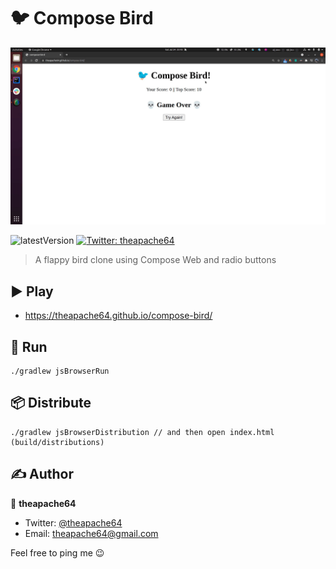 # 🐦 Compose Bird

![](demo.gif)

![latestVersion](https://img.shields.io/github/v/release/theapache64/compose-bird)
<a href="https://twitter.com/theapache64" target="_blank">
<img alt="Twitter: theapache64" src="https://img.shields.io/twitter/follow/theapache64.svg?style=social" />
</a>

> A flappy bird clone using Compose Web and radio buttons

## ▶️ Play

- https://theapache64.github.io/compose-bird/

## 🏃 Run

```
./gradlew jsBrowserRun
```

## 📦 Distribute

```
./gradlew jsBrowserDistribution // and then open index.html (build/distributions)
```

## ✍️ Author

👤 **theapache64**

* Twitter: <a href="https://twitter.com/theapache64" target="_blank">@theapache64</a>
* Email: theapache64@gmail.com

Feel free to ping me 😉
